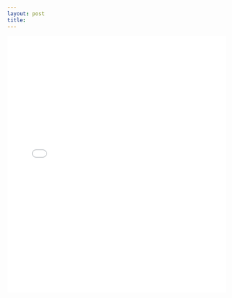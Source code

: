 ```yaml
---
layout: post
title: 
---
```


<iframe src="//www.facebook.com/plugins/likebox.php?href=https%3A%2F%2Fwww.facebook.com%2FSailaklubi&amp;width=1170&amp;height=590&amp;colorscheme=light&amp;show_faces=true&amp;header=true&amp;stream=true&amp;show_border=true&amp;appId=1374730552759931" scrolling="no" frameborder="0" style="border:none; overflow:hidden; width: 100%; max-width:1170px; height:590px;" allowTransparency="true"></iframe>
